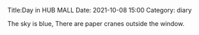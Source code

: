 Title:Day in HUB MALL
Date: 2021-10-08 15:00
Category: diary

The sky is blue,
There are paper cranes outside the window.

